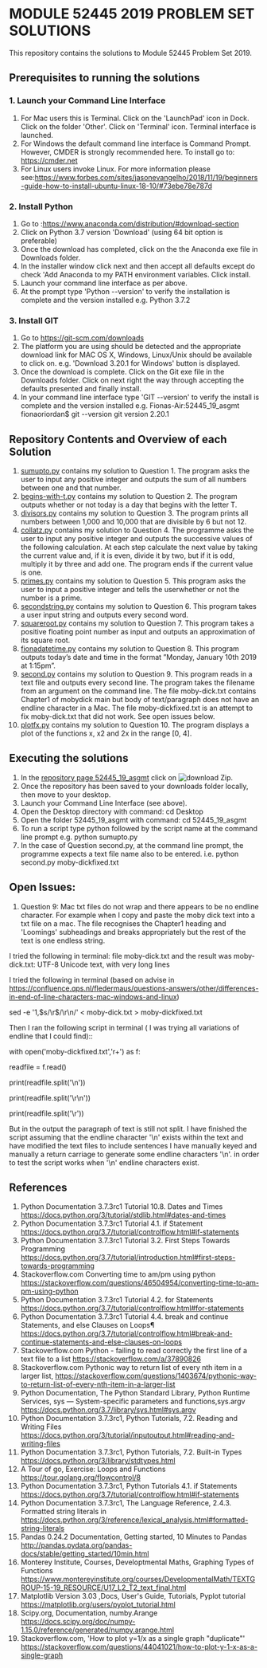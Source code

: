 #   MODULE 52445 2019 PROBLEM SET SOLUTIONS
This repository contains the solutions to Module 52445 Problem Set 2019.

## Prerequisites to running the solutions

### 1. Launch your Command Line Interface
1. For Mac users this is Terminal.  Click on the 'LaunchPad' icon in Dock. Click on the folder 'Other'. Click on 'Terminal' icon. Terminal interface is launched.
1.  For Windows the default command line interface is Command Prompt. 
However, CMDER is strongly recommended here.  To install go to: https://cmder.net
1. For Linux users invoke Linux.  For more information please see:https://www.forbes.com/sites/jasonevangelho/2018/11/19/beginners-guide-how-to-install-ubuntu-linux-18-10/#73ebe78e787d

### 2. Install Python  
1. Go to :https://www.anaconda.com/distribution/#download-section 
1. Click on Python 3.7 version 'Download' (using 64 bit option is preferable)
1. Once the download has completed, click on the the Anaconda exe file in Downloads folder. 
1. In the installer window click next and then accept all defaults except do check 'Add Anaconda to my PATH environment variables. Click install.  
1. Launch your command line interface as per above. 
1. At the prompt type 'Python --version' to verify the installation is complete and the version installed e.g. Python 3.7.2

### 3. Install GIT
1. Go to https://git-scm.com/downloads
1. The platform you are using should be detected and the appropriate download link for  MAC OS X, Windows, Linux/Unix should be available to click on. e.g. 'Download 3.20.1 for Windows' button is displayed. 
1. Once the download is complete. Click on the Git exe file in the Downloads folder. Click on next right the way through accepting the defaults presented and finally install.  
1. In your command line interface type 'GIT --version' to verify the install is complete and the version installed e.g. Fionas-Air:52445_19_asgmt fionaoriordan$ git --version
git version 2.20.1

## Repository Contents and Overview of each Solution
1. [sumupto.py](https://github.com/fionaoriordan/52445_19_asgmt/blob/master/sumupto.py) contains my solution to Question 1. The program asks the user to input any positive integer and outputs the sum of all numbers between one and that number. 
1. [begins-with-t.py](https://github.com/fionaoriordan/52445_19_asgmt/blob/master/begins-with-t.py) contains my solution to Question 2. The program outputs whether or not today is a day that begins with the letter T.
1. [divisors.py](https://github.com/fionaoriordan/52445_19_asgmt/blob/master/divisors.py) contains my solution to Question 3. The program prints all numbers between 1,000 and 10,000 that are divisible by 6 but not 12.
1. [collatz.py](https://github.com/fionaoriordan/52445_19_asgmt/blob/master/collatz.py) contains my solution to Question 4. The programme asks the user to input any positive integer and outputs the successive values of the following calculation. At each step calculate the next value by taking the current value and, if it is even, divide it by two, but if it is odd, multiply it by three and add one. The program ends if the current value is one.
1. [primes.py](https://github.com/fionaoriordan/52445_19_asgmt/blob/master/primes.py) contains my solution to Question 5. This program asks the user to input a positive integer and tells the userwhether or not the number is a prime.
1. [secondstring.py](https://github.com/fionaoriordan/52445_19_asgmt/blob/master/secondstring.py) contains my solution to Question 6. This program takes a user input string and outputs every second word.
1. [squareroot.py](https://github.com/fionaoriordan/52445_19_asgmt/blob/master/squareroot.py) contains my solution to Question 7. This program takes a positive floating point number as input and outputs an approximation of its square root.
1. [fionadatetime.py](https://github.com/fionaoriordan/52445_19_asgmt/blob/master/fionadatetime.py) contains my solution to Question 8. This program outputs today’s date and time in the format ”Monday, January 10th 2019 at 1:15pm”.
1. [second.py](https://github.com/fionaoriordan/52445_19_asgmt/blob/master/second.py) contains my solution to Question 9. This program reads in a text file and outputs every second line. The program takes the filename from an argument on the command line. The file moby-dick.txt contains Chapter1 of mobydick main but body of text/paragraph does not have an endline character in a Mac. The file moby-dickfixed.txt  is an attempt to fix moby-dick.txt that did not work.  See open issues below.
1. [plotfx.py](https://github.com/fionaoriordan/52445_19_asgmt/blob/master/plotfx.py) contains my solution to Question 10. The program displays a plot of the functions x, x2 and 2x in the range [0, 4].

## Executing the solutions
1. In the [repository page 52445_19_asgmt](https://github.com/fionaoriordan/52445_19_asgmt) click on ![download Zip](hhttps://github.com/fionaoriordan/52445_19_asgmt/blob/master/image_downloadzip.png).
1. Once the repository has been saved to your downloads folder locally, then move to your desktop.
1. Launch your Command Line Interface (see above).
1. Open the Desktop directory with command: cd Desktop
1. Open the folder 52445_19_asgmt with command: cd 52445_19_asgmt
1. To run a script type python followed by the script name at the command line prompt e.g. python sumupto.py
1. In the case of Question second.py, at the command line prompt, the programme expects a text file name also to be entered. i.e. python second.py moby-dickfixed.txt


## Open Issues:
1. Question 9:
Mac txt files do not wrap and there appears to be no endline character.  For example when I copy and paste the moby dick text into a txt file on a mac.  The  file recognises the Chapter1 heading and 'Loomings' subheadings and breaks appropriately but the rest of the text is one endless string. 

I tried the following in terminal: file moby-dick.txt
and the result was moby-dick.txt: UTF-8 Unicode text, with very long lines

I tried the following in terminal (based on advise in https://confluence.qps.nl/fledermaus/questions-answers/other/differences-in-end-of-line-characters-mac-windows-and-linux)

sed -e '1,$s/\r$/\r\n/' < moby-dick.txt > moby-dickfixed.txt

Then I ran the following script in terminal ( I was trying all variations of endline that I could find)::


with 
open('moby-dickfixed.txt','r+')
as f:

readfile = f.read()

print(readfile.split('\n'))

print(readfile.split('\r\n'))

print(readfile.split('\r'))

But in the output the paragraph of text is still not split. I have finished the script assuming that the endline character '\n' exists within the text and have modified the text files to include sentences I have manually keyed and manually a return carriage to generate some endline characters '\n'. in order to test the script works when '\n' endline characters exist.

## References
1. Python Documentation 3.7.3rc1 Tutorial 10.8. Dates and Times 
https://docs.python.org/3/tutorial/stdlib.html#dates-and-times
2. Python Documentation 3.7.3rc1 Tutorial 4.1. if Statement  
https://docs.python.org/3.7/tutorial/controlflow.html#if-statements
3. Python Documentation 3.7.3rc1 Tutorial 3.2. First Steps Towards Programming
https://docs.python.org/3.7/tutorial/introduction.html#first-steps-towards-programming
4. Stackoverflow.com Converting time to am/pm using python
https://stackoverflow.com/questions/46504954/converting-time-to-am-pm-using-python
5. Python Documentation 3.7.3rc1 Tutorial 4.2. for Statements
https://docs.python.org/3.7/tutorial/controlflow.html#for-statements
6. Python Documentation 3.7.3rc1 Tutorial 4.4. break and continue Statements, and else Clauses on Loops¶
https://docs.python.org/3.7/tutorial/controlflow.html#break-and-continue-statements-and-else-clauses-on-loops
7. Stackoverflow.com Python - failing to read correctly the first line of a text file to a list
https://stackoverflow.com/a/37890826
8. Stackoverflow.com Pythonic way to return list of every nth item in a larger list, 
 https://stackoverflow.com/questions/1403674/pythonic-way-to-return-list-of-every-nth-item-in-a-larger-list
9. Python Documentation, The Python Standard Library, Python Runtime Services, sys — System-specific parameters and functions,sys.argv
https://docs.python.org/3.7/library/sys.html#sys.argv
10. Python Documentation 3.7.3rc1, Python Tutorials, 7.2. Reading and Writing Files https://docs.python.org/3/tutorial/inputoutput.html#reading-and-writing-files
11. Python Documentation 3.7.3rc1, Python Tutorials, 7.2. Built-in Types
https://docs.python.org/3/library/stdtypes.html
12. A Tour of go, Exercise: Loops and Functions
https://tour.golang.org/flowcontrol/8
13. Python Documentation 3.7.3rc1, Python Tutorials 4.1. if Statements
https://docs.python.org/3.7/tutorial/controlflow.html#if-statements
14. Python Documentation 3.7.3rc1, The Language Reference, 2.4.3. Formatted string literals in https://docs.python.org/3/reference/lexical_analysis.html#formatted-string-literals
15. Pandas 0.24.2 Documentation, Getting started, 10 Minutes to Pandas
http://pandas.pydata.org/pandas-docs/stable/getting_started/10min.html
16. Monterey Institute, Courses, Developtmental Maths, Graphing Types of Functions
https://www.montereyinstitute.org/courses/DevelopmentalMath/TEXTGROUP-15-19_RESOURCE/U17_L2_T2_text_final.html
17. Matplotlib Version 3.03 ,Docs, User's Guide, Tutorials, Pyplot tutorial
https://matplotlib.org/users/pyplot_tutorial.html
18. Scipy.org, Documentation, numby.Arange
https://docs.scipy.org/doc/numpy-1.15.0/reference/generated/numpy.arange.html
19. Stackoverflow.com, 'How to plot y=1/x as a single graph "duplicate"'
https://stackoverflow.com/questions/44041021/how-to-plot-y-1-x-as-a-single-graph




